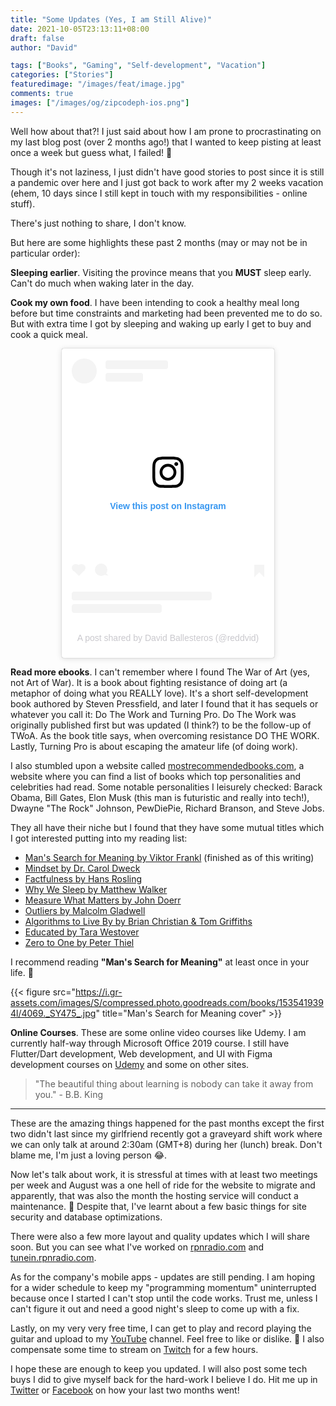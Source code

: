 ```yaml
---
title: "Some Updates (Yes, I am Still Alive)"
date: 2021-10-05T23:13:11+08:00
draft: false
author: "David"

tags: ["Books", "Gaming", "Self-development", "Vacation"]
categories: ["Stories"]
featuredimage: "/images/feat/image.jpg"
comments: true
images: ["/images/og/zipcodeph-ios.png"]
---
```


Well how about that?! I just said about how I am prone to procrastinating on my last blog post (over 2 months ago!) that I wanted to keep pisting at least once a week but guess what, I failed! 🥲

Though it's not laziness, I just didn't have good stories to post since it is still a pandemic over here and I just got back to work after my 2 weeks vacation (ehem, 10 days since I still kept in touch with my responsibilities - online stuff).

There's just nothing to share, I don't know.

But here are some highlights these past 2 months (may or may not be in particular order):

**Sleeping earlier**. Visiting the province means that you **MUST** sleep early. Can't do much when waking later in the day.

**Cook my own food**. I have been intending to cook a healthy meal long before but time constraints and marketing had been prevented me to do so. But with extra time I got by sleeping and waking up early I get to buy and cook a quick meal.

<center>
<blockquote class="instagram-media" data-instgrm-captioned data-instgrm-permalink="https://www.instagram.com/p/CSY9Zu5hflR/?utm_source=ig_embed&amp;utm_campaign=loading" data-instgrm-version="14" style=" background:#FFF; border:0; border-radius:3px; box-shadow:0 0 1px 0 rgba(0,0,0,0.5),0 1px 10px 0 rgba(0,0,0,0.15); margin: 1px; max-width:340px; min-width:240px; padding:0; width:99.375%; width:-webkit-calc(100% - 2px); width:calc(100% - 2px);"><div style="padding:16px;"> <a href="https://www.instagram.com/p/CSY9Zu5hflR/?utm_source=ig_embed&amp;utm_campaign=loading" style=" background:#FFFFFF; line-height:0; padding:0 0; text-align:center; text-decoration:none; width:100%;" target="_blank"> <div style=" display: flex; flex-direction: row; align-items: center;"> <div style="background-color: #F4F4F4; border-radius: 50%; flex-grow: 0; height: 40px; margin-right: 14px; width: 40px;"></div> <div style="display: flex; flex-direction: column; flex-grow: 1; justify-content: center;"> <div style=" background-color: #F4F4F4; border-radius: 4px; flex-grow: 0; height: 14px; margin-bottom: 6px; width: 100px;"></div> <div style=" background-color: #F4F4F4; border-radius: 4px; flex-grow: 0; height: 14px; width: 60px;"></div></div></div><div style="padding: 19% 0;"></div> <div style="display:block; height:50px; margin:0 auto 12px; width:50px;"><svg width="50px" height="50px" viewBox="0 0 60 60" version="1.1" xmlns="https://www.w3.org/2000/svg" xmlns:xlink="https://www.w3.org/1999/xlink"><g stroke="none" stroke-width="1" fill="none" fill-rule="evenodd"><g transform="translate(-511.000000, -20.000000)" fill="#000000"><g><path d="M556.869,30.41 C554.814,30.41 553.148,32.076 553.148,34.131 C553.148,36.186 554.814,37.852 556.869,37.852 C558.924,37.852 560.59,36.186 560.59,34.131 C560.59,32.076 558.924,30.41 556.869,30.41 M541,60.657 C535.114,60.657 530.342,55.887 530.342,50 C530.342,44.114 535.114,39.342 541,39.342 C546.887,39.342 551.658,44.114 551.658,50 C551.658,55.887 546.887,60.657 541,60.657 M541,33.886 C532.1,33.886 524.886,41.1 524.886,50 C524.886,58.899 532.1,66.113 541,66.113 C549.9,66.113 557.115,58.899 557.115,50 C557.115,41.1 549.9,33.886 541,33.886 M565.378,62.101 C565.244,65.022 564.756,66.606 564.346,67.663 C563.803,69.06 563.154,70.057 562.106,71.106 C561.058,72.155 560.06,72.803 558.662,73.347 C557.607,73.757 556.021,74.244 553.102,74.378 C549.944,74.521 548.997,74.552 541,74.552 C533.003,74.552 532.056,74.521 528.898,74.378 C525.979,74.244 524.393,73.757 523.338,73.347 C521.94,72.803 520.942,72.155 519.894,71.106 C518.846,70.057 518.197,69.06 517.654,67.663 C517.244,66.606 516.755,65.022 516.623,62.101 C516.479,58.943 516.448,57.996 516.448,50 C516.448,42.003 516.479,41.056 516.623,37.899 C516.755,34.978 517.244,33.391 517.654,32.338 C518.197,30.938 518.846,29.942 519.894,28.894 C520.942,27.846 521.94,27.196 523.338,26.654 C524.393,26.244 525.979,25.756 528.898,25.623 C532.057,25.479 533.004,25.448 541,25.448 C548.997,25.448 549.943,25.479 553.102,25.623 C556.021,25.756 557.607,26.244 558.662,26.654 C560.06,27.196 561.058,27.846 562.106,28.894 C563.154,29.942 563.803,30.938 564.346,32.338 C564.756,33.391 565.244,34.978 565.378,37.899 C565.522,41.056 565.552,42.003 565.552,50 C565.552,57.996 565.522,58.943 565.378,62.101 M570.82,37.631 C570.674,34.438 570.167,32.258 569.425,30.349 C568.659,28.377 567.633,26.702 565.965,25.035 C564.297,23.368 562.623,22.342 560.652,21.575 C558.743,20.834 556.562,20.326 553.369,20.18 C550.169,20.033 549.148,20 541,20 C532.853,20 531.831,20.033 528.631,20.18 C525.438,20.326 523.257,20.834 521.349,21.575 C519.376,22.342 517.703,23.368 516.035,25.035 C514.368,26.702 513.342,28.377 512.574,30.349 C511.834,32.258 511.326,34.438 511.181,37.631 C511.035,40.831 511,41.851 511,50 C511,58.147 511.035,59.17 511.181,62.369 C511.326,65.562 511.834,67.743 512.574,69.651 C513.342,71.625 514.368,73.296 516.035,74.965 C517.703,76.634 519.376,77.658 521.349,78.425 C523.257,79.167 525.438,79.673 528.631,79.82 C531.831,79.965 532.853,80.001 541,80.001 C549.148,80.001 550.169,79.965 553.369,79.82 C556.562,79.673 558.743,79.167 560.652,78.425 C562.623,77.658 564.297,76.634 565.965,74.965 C567.633,73.296 568.659,71.625 569.425,69.651 C570.167,67.743 570.674,65.562 570.82,62.369 C570.966,59.17 571,58.147 571,50 C571,41.851 570.966,40.831 570.82,37.631"></path></g></g></g></svg></div><div style="padding-top: 8px;"> <div style=" color:#3897f0; font-family:Arial,sans-serif; font-size:14px; font-style:normal; font-weight:550; line-height:18px;">View this post on Instagram</div></div><div style="padding: 12.5% 0;"></div> <div style="display: flex; flex-direction: row; margin-bottom: 14px; align-items: center;"><div> <div style="background-color: #F4F4F4; border-radius: 50%; height: 12.5px; width: 12.5px; transform: translateX(0px) translateY(7px);"></div> <div style="background-color: #F4F4F4; height: 12.5px; transform: rotate(-45deg) translateX(3px) translateY(1px); width: 12.5px; flex-grow: 0; margin-right: 14px; margin-left: 2px;"></div> <div style="background-color: #F4F4F4; border-radius: 50%; height: 12.5px; width: 12.5px; transform: translateX(9px) translateY(-18px);"></div></div><div style="margin-left: 8px;"> <div style=" background-color: #F4F4F4; border-radius: 50%; flex-grow: 0; height: 20px; width: 20px;"></div> <div style=" width: 0; height: 0; border-top: 2px solid transparent; border-left: 6px solid #f4f4f4; border-bottom: 2px solid transparent; transform: translateX(16px) translateY(-4px) rotate(30deg)"></div></div><div style="margin-left: auto;"> <div style=" width: 0px; border-top: 8px solid #F4F4F4; border-right: 8px solid transparent; transform: translateY(16px);"></div> <div style=" background-color: #F4F4F4; flex-grow: 0; height: 12px; width: 16px; transform: translateY(-4px);"></div> <div style=" width: 0; height: 0; border-top: 8px solid #F4F4F4; border-left: 8px solid transparent; transform: translateY(-4px) translateX(8px);"></div></div></div> <div style="display: flex; flex-direction: column; flex-grow: 1; justify-content: center; margin-bottom: 24px;"> <div style=" background-color: #F4F4F4; border-radius: 4px; flex-grow: 0; height: 14px; margin-bottom: 6px; width: 224px;"></div> <div style=" background-color: #F4F4F4; border-radius: 4px; flex-grow: 0; height: 14px; width: 144px;"></div></div></a><p style=" color:#c9c8cd; font-family:Arial,sans-serif; font-size:14px; line-height:17px; margin-bottom:0; margin-top:8px; overflow:hidden; padding:8px 0 7px; text-align:center; text-overflow:ellipsis; white-space:nowrap;"><a href="https://www.instagram.com/p/CSY9Zu5hflR/?utm_source=ig_embed&amp;utm_campaign=loading" style=" color:#c9c8cd; font-family:Arial,sans-serif; font-size:14px; font-style:normal; font-weight:normal; line-height:17px; text-decoration:none;" target="_blank">A post shared by David Ballesteros (@reddvid)</a></p></div></blockquote> <script async src="//www.instagram.com/embed.js"></script></center>

**Read more ebooks**. I can't remember where I found The War of Art (yes, not Art of War). It is a book about fighting resistance of doing art (a metaphor of doing what you REALLY love). It's a short self-development book authored by Steven Pressfield, and later I found that it has sequels or whatever you call it: Do The Work and Turning Pro. Do The Work was originally published first but was updated (I think?) to be the follow-up of TWoA. As the book title says, when overcoming resistance DO THE WORK. Lastly, Turning Pro is about escaping the amateur life (of doing work).

I also stumbled upon a website called <a href="http://mostrecommendedbooks.com" target="blank_">mostrecommendedbooks.com</a>, a website where you can find a list of books which top personalities and celebrities had read. Some notable personalities I leisurely checked: Barack Obama, Bill Gates, Elon Musk (this man is futuristic and really into tech!), Dwayne "The Rock" Johnson, PewDiePie, Richard Branson, and Steve Jobs.

They all have their niche but I found that they have some mutual titles which I got interested putting into my reading list:

- <a href="https://en.wikipedia.org/wiki/Man%27s_Search_for_Meaning#:~:text=Man's%20Search%20for%20Meaning%20is,then%20immersively%20imagining%20that%20outcome." target="_blank">Man's Search for Meaning by Viktor Frankl</a> (finished as of this writing)
- <a href="https://www.goodreads.com/book/show/4069.Man_s_Search_for_Meaning" target="blank_">Mindset by Dr. Carol Dweck</a>
- <a href="https://www.goodreads.com/book/show/34890015-factfulness" target="blank_">Factfulness by Hans Rosling</a>
- <a href="https://www.goodreads.com/book/show/34466963-why-we-sleep" target="blank_">Why We Sleep by Matthew Walker</a>
- <a href="https://www.goodreads.com/book/show/39286958-measure-what-matters" target="blank_">Measure What Matters by John Doerr</a>
- <a href="https://www.goodreads.com/book/show/3228917-outliers" target="blank_">Outliers by Malcolm Gladwell</a>
- <a href="https://www.goodreads.com/book/show/25666050-algorithms-to-live-by" target="blank_">Algorithms to Live By by Brian Christian & Tom Griffiths</a>
- <a href="https://www.goodreads.com/book/show/35133922-educated" target="blank_">Educated by Tara Westover</a>
- <a href="https://www.goodreads.com/book/show/18050143-zero-to-one" target="blank_">Zero to One by Peter Thiel</a>

I recommend reading **"Man's Search for Meaning"** at least once in your life. 🙂

{{< figure src="https://i.gr-assets.com/images/S/compressed.photo.goodreads.com/books/1535419394l/4069._SY475_.jpg" title="Man's Search for Meaning cover" >}}

**Online Courses**. These are some online video courses like Udemy. I am currently half-way through Microsoft Office 2019 course. I still have Flutter/Dart development, Web development, and UI with Figma development courses on <a href="https://udemy.com/" target="blank_">Udemy</a> and some on other sites.

> "The beautiful thing about learning is nobody can take it away from you." - B.B. King

<hr>

These are the amazing things happened for the past months except the first two didn't last since my girlfriend recently got a graveyard shift work where we can only talk at around 2:30am (GMT+8) during her (lunch) break. Don't blame me, I'm just a loving person 😂.

Now let's talk about work, it is stressful at times with at least two meetings per week and August was a one hell of ride for the website to migrate and apparently, that was also the month the hosting service will conduct a maintenance. 😬 Despite that, I've learnt about a few basic things for site security and database optimizations.

There were also a few more layout and quality updates which I will share soon. But you can see what I've worked on <a href="https://rpnradio.com" target="blank_">rpnradio.com</a> and <a href="https://tunein.rpnradio.com" target="blank_">tunein.rpnradio.com</a>.

As for the company's mobile apps - updates are still pending. I am hoping for a wider schedule to keep my "programming momentum" uninterrupted because once I started I can't stop until the code works. Trust me, unless I can't figure it out and need a good night's sleep to come up with a fix.

Lastly, on my very very free time, I can get to play and record playing the guitar and upload to my <a href="https://youtube.com/RedDavid" target="blank_">YouTube</a> channel. Feel free to like or dislike. 🤣 I also compensate some time to stream on <a href="https://twitch.tv/reddavidgg" target="blank_">Twitch</a> for a few hours.

I hope these are enough to keep you updated. I will also post some tech buys I did to give myself back for the hard-work I believe I do. Hit me up in <a href="twitter.com/reddvid" target="blank_">Twitter</a> or <a href="facebook.com/reddavidgg" target="blank_">Facebook</a> on how your last two months went!
